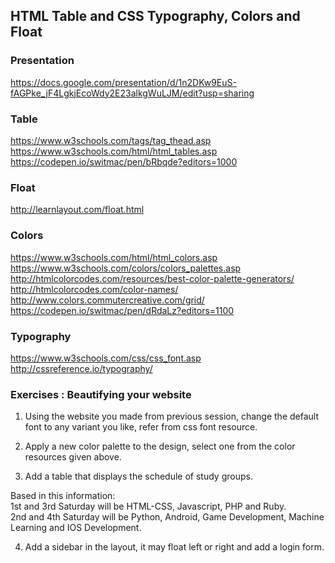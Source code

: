 ## HTML Table and CSS Typography, Colors and Float

### Presentation    
https://docs.google.com/presentation/d/1n2DKw9EuS-fAGPke_jF4LgkjEcoWdy2E23alkgWuLJM/edit?usp=sharing

### Table
https://www.w3schools.com/tags/tag_thead.asp    
https://www.w3schools.com/html/html_tables.asp   
https://codepen.io/switmac/pen/bRbqde?editors=1000

### Float   
http://learnlayout.com/float.html

### Colors   
https://www.w3schools.com/html/html_colors.asp   
https://www.w3schools.com/colors/colors_palettes.asp   
http://htmlcolorcodes.com/resources/best-color-palette-generators/    
http://htmlcolorcodes.com/color-names/   
http://www.colors.commutercreative.com/grid/  
https://codepen.io/switmac/pen/dRdaLz?editors=1100       

### Typography    
https://www.w3schools.com/css/css_font.asp    
http://cssreference.io/typography/

### Exercises : Beautifying your website
1. Using the website you made from previous session, change the default font to any variant you like, refer from css font resource.

2. Apply a new color palette to the design, select one from the color resources given above.

3. Add a table that displays the schedule of study groups.

  Based in this information:   
1st and 3rd Saturday will be HTML-CSS, Javascript, PHP and Ruby.     
2nd and 4th Saturday will be Python, Android, Game Development, Machine Learning and IOS Development.

4. Add a sidebar in the layout, it may float left or right and add a login form.
